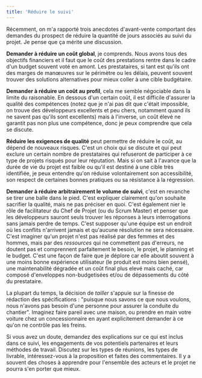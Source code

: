 ```yaml
---
title: 'Réduire le suivi'
---
```


Récemment, on m'a rapporté trois anecdotes d'avant-vente comportant des demandes
du prospect de réduire la quantité de jours associés au suivi du projet. Je
pense que ça mérite une discussion.

**Demander à réduire un coût global**, je comprends. Nous avons tous des
objectifs financiers et il faut que le coût des prestations rentre dans le cadre
d'un budget souvent voté en amont. Les prestataires, si tant est qu'ils ont des
marges de manœuvres sur le périmètre ou les délais, peuvent souvent trouver des
solutions alternatives pour mieux coller à une cible budgétaire.

**Demander à réduire un coût au profil**, cela me semble négociable dans la
limite du raisonable. En dessous d'un certain coût, il est difficile d'assurer
la qualité des compétences (notez que je n'ai pas dit que c'était impossible, on
trouve des développeurs excellents et peu chers, notamment quand ils ne savent
pas qu'ils sont excellents) mais à l'inverse, un coût élevé ne garantit pas non
plus une compétence, donc je peux comprendre que cela se discute.

**Réduire les exigences de qualité** peut permettre de réduire le coût, au
dépend de nouveaux risques. C'est un choix qui se discute et qui peut exclure un
certain nombre de prestataires qui refuseront de participer à ce type de projets
risqués pour leur réputation. Mais si on sait à l'avance que la durée de vie du
projet est faible ou qu'il est destiné à une cible très identifiée, je peux
entendre qu'on réduise volontairement son accessibilité, son respect de
certaines bonnes pratiques ou sa résistance à la régression.

**Demander à réduire arbitrairement le volume de suivi**, c'est en revanche se
tirer une balle dans le pied. C'est expliquer clairement qu'on souhaite
sacrifier la qualité, mais ne pas préciser en quoi. C'est également nier le rôle
de facilitateur du Chef de Projet (ou du <span lang="en">Scrum Master</span>) et
penser que les développeurs sauront seuls trouver les réponses à leurs
interrogations sans jamais perdre de temps. C'est supposer qu'une équipe est un
endroit où les conflits n'arrivent jamais et qu'aucune résolution ne sera
nécessaire. C'est imaginer qu'un projet n'est pas réalisé par des femmes et des
hommes, mais par des _ressources_ qui ne commettent pas d'erreurs, ne doutent
pas et comprennent parfaitement le besoin, le projet, le planning et le budget.
C'est une façon de faire que je déplore car elle aboutit souvent à une moins
bonne expérience utilisateur (le produit est moins bien pensé), une
maintenabilité dégradée et un coût final plus elevé mais caché, car composé
d'enveloppes non-budgetisées et/ou de dépassements du côté du prestataire.

La plupart du temps, la décision de _tailler_ s'appuie sur la finesse de
rédaction des spécifications : "puisque nous savons ce que nous voulons, nous
n'avons pas besoin d'une personne pour assurer la conduite du chantier".
Imaginez faire pareil avec une maison, ou prendre en main votre voiture chez un
concessionnaire en ayant explicitement demander à ce qu'on ne contrôle pas les
freins.

Si vous avez un doute, demandez des explications sur ce qui est inclus dans ce
suivi, les engagements de vos potentiels partenaires et leurs méthodes de
travail. Discutez sur les types de réunions, les types de livrable,
intéressez-vous à la proposition et faites des commentaires. Il y a souvent des
choses à apprendre pour l'ensemble des acteurs et le projet ne pourra s'en
porter que mieux.
